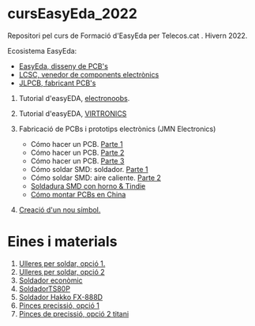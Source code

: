 # cursEasyEda_2022
Repositori pel curs de Formació d'EasyEda per Telecos.cat . Hivern 2022.

Ecosistema EasyEda: 
  * [EasyEda, disseny de PCB's](https://easyeda.com/)
  * [LCSC, venedor de components electrònics](https://lcsc.com/)
  * [JLPCB, fabricant PCB's](https://jlcpcb.com/)
   

1. Tutorial d'easyEDA, [electronoobs](https://youtu.be/BvvHJ-H79l8).
2. Tutorial d'easyEDA, [VIRTRONICS](https://youtu.be/_RqfgehsaK0)
3. Fabricació de PCBs i prototips electrònics (JMN Electronics)
    * Cómo hacer un PCB. [Parte 1](http://jmnelectronics.com/archives/1181)
    * Cómo hacer un PCB. [Parte 2](http://jmnelectronics.com/archives/1317)
    * Cómo hacer un PCB. [Parte 3](http://jmnelectronics.com/archives/1460)
    * Cómo soldar SMD: soldador. [Parte 1](http://jmnelectronics.com/archives/1595)
    * Cómo soldar SMD: aire caliente. [Parte 2](http://jmnelectronics.com/archives/1715)
    * [Soldadura SMD con horno & Tindie](http://jmnelectronics.com/archives/534)
    * [Cómo montar PCBs en China](http://jmnelectronics.com/archives/10589)

5. [Creació d'un nou símbol.](https://docs.easyeda.com/en/SchematicLib/SchLib-Create/index.html)

# Eines i materials

1. [Ulleres per soldar, opció 1.](https://www.amazon.es/gp/product/B00CGE0PNK/ref=as_li_ss_tl?ie=UTF8&psc=1&linkCode=sl1&tag=programarfaci-21&linkId=eb4626c54db926ed2e5963b53098a514&language=es_ES)
2. [Ulleres per soldar, opció 2](https://es.aliexpress.com/item/32969152884.html?srcSns=sns_WhatsApp&spreadType=socialShare&bizType=ProductDetail&social_params=20255345395&aff_fcid=035ad953d63a49a8aeb25620aca2ec6f-1626508899828-05948-_mqz4XF1&tt=MG&aff_fsk=_mqz4XF1&aff_platform=default&sk=_mqz4XF1&aff_trace_key=035ad953d63a49a8aeb25620aca2ec6f-1626508899828-05948-_mqz4XF1&shareId=20255345395&businessType=ProductDetail&platform=AE&terminal_id=1d469d0877dc4564b69f20c32e85fab7)
3. [Soldador econòmic](https://www.amazon.es/Juego-soldador-el%C3%A9ctrico-temperatura-ajustable/dp/B08MLBDFHN/ref=sr_1_1_sspa?__mk_es_ES=%C3%85M%C3%85%C5%BD%C3%95%C3%91&crid=1M196D0XDVJ4M&keywords=soldador&qid=1647026493&s=industrial&sprefix=soldador%2Cindustrial%2C89&sr=1-1-spons&psc=1&smid=A1CKZ05GMKXQNG&spLa=ZW5jcnlwdGVkUXVhbGlmaWVyPUEyRTFWWElWSEtLU1NRJmVuY3J5cHRlZElkPUEwMTA1MDMzQ0NKR1daVzBHTTREJmVuY3J5cHRlZEFkSWQ9QTA3MzYwMTFFNUw1U1lKWlVIWEEmd2lkZ2V0TmFtZT1zcF9hdGYmYWN0aW9uPWNsaWNrUmVkaXJlY3QmZG9Ob3RMb2dDbGljaz10cnVl)
4. [SoldadorTS80P](https://es.aliexpress.com/item/4000629077876.html?spm=a2g0o.productlist.0.0.2b1014f4HDQSxI&algo_pvid=ff0cb575-05e4-4487-b689-7f70316e07a7&algo_expid=ff0cb575-05e4-4487-b689-7f70316e07a7-7&btsid=0b0a050115983503752422106e485f&ws_ab_test=searchweb0_0%2Csearchweb201602_%2Csearchweb201603_&aff_fcid=6181f62de89f43e4ac814e60f79a868b-1647026326589-05712-_d718YnS&aff_fsk=_d718YnS&aff_platform=portals-tool&sk=_d718YnS&aff_trace_key=6181f62de89f43e4ac814e60f79a868b-1647026326589-05712-_d718YnS&terminal_id=844ab7d73758473e943a843f69f573f1&afSmartRedirect=y)
5. [Soldador Hakko FX-888D](https://www.amazon.es/gp/product/B077B9Q6SJ/ref=as_li_tl?ie=UTF8&tag=mainakaetechn-21&camp=3638&creative=24630&linkCode=as2&creativeASIN=B077B9Q6SJ&linkId=3f90539a9e0b5b486b810d97f906f19d)
6. [Pinces precissió, opció 1](https://www.amazon.es/Anti-Est%C3%A1ticas-Inoxidable-Electr%C3%B3nica-Laboratorio-Pasatiempos/dp/B0154P73ZU/ref=sr_1_8?__mk_es_ES=%C3%85M%C3%85%C5%BD%C3%95%C3%91&dchild=1&keywords=pinzas+precision&qid=1626498496&s=tools&sr=1-8)
7. [Pinces de precissió, opció 2 titani](https://www.amazon.es/puntiagudas-microscopio-reparaci%C3%B3n-soldadura-tel%C3%A9fonos/dp/B08RJDRMTX/ref=sr_1_21?__mk_es_ES=%C3%85M%C3%85%C5%BD%C3%95%C3%91&crid=24F226PEXP6SE&dchild=1&keywords=pinzas+precision+titanio&qid=1626498597&sprefix=pinzas+precision+t%2Cdiy%2C177&sr=8-21)


